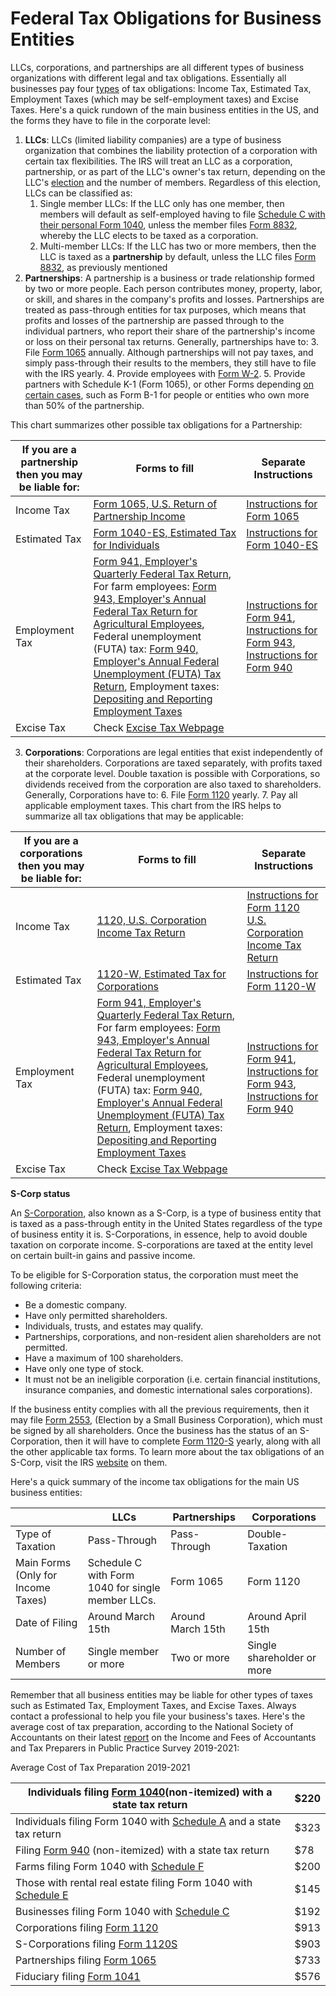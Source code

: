 # Federal Tax Obligations for Business Entities

LLCs, corporations, and partnerships are all different types of business organizations with different legal and tax obligations. Essentially all businesses pay four [types](https://www.irs.gov/businesses/small-businesses-self-employed/business-taxes) of tax obligations: Income Tax, Estimated Tax, Employment Taxes (which may be self-employment taxes) and Excise Taxes. Here's a quick rundown of the main business entities in the US, and the forms they have to file in the corporate level:

1.  **LLCs**: LLCs (limited liability companies) are a type of business organization that combines the liability protection of a corporation with certain tax flexibilities. The IRS will treat an LLC as a corporation, partnership, or as part of the LLC's owner's tax return, depending on the LLC's [election](https://www.irs.gov/businesses/small-businesses-self-employed/llc-filing-as-a-corporation-or-partnership) and the number of members. Regardless of this election, LLCs can be classified as:
    1. Single member LLCs: If the LLC only has one member, then members will default as self-employed having to file [Schedule C with their personal Form 1040](https://www.irs.gov/businesses/small-businesses-self-employed/single-member-limited-liability-companies), unless the member files [Form 8832](https://www.irs.gov/forms-pubs/about-form-8832), whereby the LLC elects to be taxed as a corporation.
    2. Multi-member LLCs: If the LLC has two or more members, then the LLC is taxed as a **partnership** by default, unless the LLC files [Form 8832](https://www.irs.gov/forms-pubs/about-form-8832), as previously mentioned
2.  **Partnerships**: A partnership is a business or trade relationship formed by two or more people. Each person contributes money, property, labor, or skill, and shares in the company's profits and losses. Partnerships are treated as pass-through entities for tax purposes, which means that profits and losses of the partnership are passed through to the individual partners, who report their share of the partnership's income or loss on their personal tax returns. Generally, partnerships have to: 3. File [Form 1065](https://www.irs.gov/forms-pubs/about-form-1065) annually. Although partnerships will not pay taxes, and simply pass-through their results to the members, they still have to file with the IRS yearly. 4. Provide employees with [Form W-2](https://www.irs.gov/forms-pubs/about-form-w-2). 5. Provide partners with Schedule K-1 (Form 1065), or other Forms depending [on certain cases](https://www.irs.gov/forms-pubs/about-form-1065), such as Form B-1 for people or entities who own more than 50% of the partnership.

This chart summarizes other possible tax obligations for a Partnership:

| If you are a partnership then you may be liable for: | Forms to fill                                                                                                                                                                                                                                                                                                                                                                                                                                                                                                                                                                    | Separate Instructions                                                                                                                                                                                               |
| ---------------------------------------------------- | -------------------------------------------------------------------------------------------------------------------------------------------------------------------------------------------------------------------------------------------------------------------------------------------------------------------------------------------------------------------------------------------------------------------------------------------------------------------------------------------------------------------------------------------------------------------------------- | ------------------------------------------------------------------------------------------------------------------------------------------------------------------------------------------------------------------- |
| Income Tax                                           | [Form 1065, U.S. Return of Partnership Income](https://www.irs.gov/forms-pubs/about-form-1065)                                                                                                                                                                                                                                                                                                                                                                                                                                                                                   | [Instructions for Form 1065](https://www.irs.gov/pub/irs-pdf/i1065.pdf)                                                                                                                                             |
| Estimated Tax                                        | [Form 1040-ES, Estimated Tax for Individuals](https://www.irs.gov/forms-pubs/about-form-1040-es)                                                                                                                                                                                                                                                                                                                                                                                                                                                                                 | [Instructions for Form 1040-ES](https://www.irs.gov/pub/irs-pdf/f1040es.pdf)                                                                                                                                        |
| Employment Tax                                       | [Form 941, Employer's Quarterly Federal Tax Return](https://www.irs.gov/forms-pubs/about-form-941), For farm employees: [Form 943, Employer's Annual Federal Tax Return for Agricultural Employees](https://www.irs.gov/forms-pubs/about-form-943), Federal unemployment (FUTA) tax: [Form 940, Employer's Annual Federal Unemployment (FUTA) Tax Return](https://www.irs.gov/forms-pubs/about-form-940), Employment taxes: [Depositing and Reporting Employment Taxes](https://www.irs.gov/businesses/small-businesses-self-employed/depositing-and-reporting-employment-taxes) | [Instructions for Form 941](https://www.irs.gov/pub/irs-pdf/i941.pdf), [Instructions for Form 943](https://www.irs.gov/pub/irs-pdf/i943.pdf), [Instructions for Form 940](https://www.irs.gov/pub/irs-pdf/i940.pdf) |
| Excise Tax                                           | Check [Excise Tax Webpage](https://www.irs.gov/businesses/small-businesses-self-employed/excise-tax)                                                                                                                                                                                                                                                                                                                                                                                                                                                                             |                                                                                                                                                                                                                     |

3. **Corporations**: Corporations are legal entities that exist independently of their shareholders. Corporations are taxed separately, with profits taxed at the corporate level. Double taxation is possible with Corporations, so dividends received from the corporation are also taxed to shareholders. Generally, Corporations have to: 6. File [Form 1120](https://www.irs.gov/forms-pubs/about-form-1120) yearly. 7. Pay all applicable employment taxes. This chart from the IRS helps to summarize all tax obligations that may be applicable:

| If you are a corporations then you may be liable for: | Forms to fill                                                                                                                                                                                                                                                                                                                                                                                                                                                                                                                                                                    | Separate Instructions                                                                                                                                                                                               |
| ----------------------------------------------------- | -------------------------------------------------------------------------------------------------------------------------------------------------------------------------------------------------------------------------------------------------------------------------------------------------------------------------------------------------------------------------------------------------------------------------------------------------------------------------------------------------------------------------------------------------------------------------------- | ------------------------------------------------------------------------------------------------------------------------------------------------------------------------------------------------------------------- |
| Income Tax                                            | [1120, U.S. Corporation Income Tax Return](https://www.irs.gov/pub/irs-pdf/f1120.pdf)                                                                                                                                                                                                                                                                                                                                                                                                                                                                                            | [Instructions for Form 1120 U.S. Corporation Income Tax Return](https://www.irs.gov/pub/irs-pdf/i1120.pdf)                                                                                                          |
| Estimated Tax                                         | [1120-W, Estimated Tax for Corporations](https://www.irs.gov/pub/irs-pdf/f1120w.pdf)                                                                                                                                                                                                                                                                                                                                                                                                                                                                                             | [Instructions for Form 1120-W](https://www.irs.gov/pub/irs-pdf/i1120w.pdf)                                                                                                                                          |
| Employment Tax                                        | [Form 941, Employer's Quarterly Federal Tax Return](https://www.irs.gov/forms-pubs/about-form-941), For farm employees: [Form 943, Employer's Annual Federal Tax Return for Agricultural Employees](https://www.irs.gov/forms-pubs/about-form-943), Federal unemployment (FUTA) tax: [Form 940, Employer's Annual Federal Unemployment (FUTA) Tax Return](https://www.irs.gov/forms-pubs/about-form-940), Employment taxes: [Depositing and Reporting Employment Taxes](https://www.irs.gov/businesses/small-businesses-self-employed/depositing-and-reporting-employment-taxes) | [Instructions for Form 941](https://www.irs.gov/pub/irs-pdf/i941.pdf), [Instructions for Form 943](https://www.irs.gov/pub/irs-pdf/i943.pdf), [Instructions for Form 940](https://www.irs.gov/pub/irs-pdf/i940.pdf) |
| Excise Tax                                            | Check [Excise Tax Webpage](https://www.irs.gov/businesses/small-businesses-self-employed/excise-tax)                                                                                                                                                                                                                                                                                                                                                                                                                                                                             |                                                                                                                                                                                                                     |

**S-Corp status**

An [S-Corporation](https://www.irs.gov/businesses/small-businesses-self-employed/s-corporations), also known as a S-Corp, is a type of business entity that is taxed as a pass-through entity in the United States regardless of the type of business entity it is. S-Corporations, in essence, help to avoid double taxation on corporate income. S-corporations are taxed at the entity level on certain built-in gains and passive income.

To be eligible for S-Corporation status, the corporation must meet the following criteria:

- Be a domestic company.
- Have only permitted shareholders.
- Individuals, trusts, and estates may qualify.
- Partnerships, corporations, and non-resident alien shareholders are not permitted.
- Have a maximum of 100 shareholders.
- Have only one type of stock.
- It must not be an ineligible corporation (i.e. certain financial institutions, insurance companies, and domestic international sales corporations).

If the business entity complies with all the previous requirements, then it may file [Form 2553](https://www.irs.gov/forms-pubs/about-form-2553), (Election by a Small Business Corporation), which must be signed by all shareholders. Once the business has the status of an S-Corporation, then it will have to complete [Form 1120-S](https://www.irs.gov/forms-pubs/about-form-1120-s) yearly, along with all the other applicable tax forms. To learn more about the tax obligations of an S-Corp, visit the IRS [website](https://www.irs.gov/businesses/small-businesses-self-employed/s-corporations) on them.

Here's a quick summary of the income tax obligations for the main US business entities:

|                                    | LLCs                                              | Partnerships      | Corporations               |
| ---------------------------------- | ------------------------------------------------- | ----------------- | -------------------------- |
| Type of Taxation                   | Pass-Through                                      | Pass-Through      | Double-Taxation            |
| Main Forms (Only for Income Taxes) | Schedule C with Form 1040 for single member LLCs. | Form 1065         | Form 1120                  |
| Date of Filing                     | Around March 15th                                 | Around March 15th | Around April 15th          |
| Number of Members                  | Single member or more                             | Two or more       | Single shareholder or more |

Remember that all business entities may be liable for other types of taxes such as Estimated Tax, Employment Taxes, and Excise Taxes. Always contact a professional to help you file your business's taxes. Here's the average cost of tax preparation, according to the National Society of Accountants on their latest [report](https://higherlogicdownload.s3.amazonaws.com/NSACCT/725010a8-142f-4092-8b5d-077c2618c728/UploadedImages/Membership/IncomeandFeeSurvey/NSA2020-2021_IncomeandFees_FullStudy.pdf) on the Income and Fees of Accountants and Tax Preparers in Public Practice Survey 2019-2021:

Average Cost of Tax Preparation 2019-2021

| Individuals filing [Form 1040](https://www.irs.gov/forms-pubs/about-form-1040)(non-itemized) with a state tax return             | $220 |
| -------------------------------------------------------------------------------------------------------------------------------- | ---- |
| Individuals filing Form 1040 with [Schedule A](https://www.irs.gov/forms-pubs/about-schedule-a-form-1040) and a state tax return | $323 |
| Filing [Form 940](https://www.irs.gov/forms-pubs/about-form-940) (non-itemized) with a state tax return                          | $78  |
| Farms filing Form 1040 with [Schedule F](https://www.irs.gov/forms-pubs/about-schedule-f-form-1040)                              | $200 |
| Those with rental real estate filing Form 1040 with [Schedule E](https://www.irs.gov/forms-pubs/about-schedule-e-form-1040)      | $145 |
| Businesses filing Form 1040 with [Schedule C](https://www.irs.gov/forms-pubs/about-schedule-c-form-1040)                         | $192 |
| Corporations filing [Form 1120](https://www.irs.gov/forms-pubs/about-form-1120)                                                  | $913 |
| S-Corporations filing [Form 1120S](https://www.irs.gov/forms-pubs/about-form-1120-s)                                             | $903 |
| Partnerships filing [Form 1065](https://www.irs.gov/forms-pubs/about-form-1065)                                                  | $733 |
| Fiduciary filing [Form 1041](https://www.irs.gov/forms-pubs/about-form-1041)                                                     | $576 |
